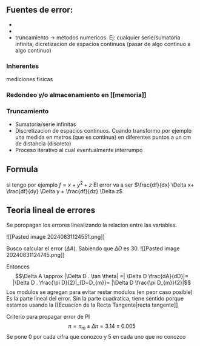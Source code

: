 ## Fuentes de error:
- 
- 
- truncamiento -> metodos numericos. Ej: cualquier serie/sumatoria infinita, dicretizacion de espacios continuos (pasar de algo continuo a algo continuo)

### Inherentes
mediciones fisicas

### Redondeo y/o almacenamiento en [[memoria]]
### Truncamiento 
- Sumatoria/serie infinitas
- Discretizacion de espacios continuos. Cuando transformo por ejemplo una medida en metros (que es continua) en diferentes puntos a un cm de distancia (discreto)
- Proceso iterativo al cual eventualmente interrumpo

## Formula 
si tengo por ejemplo $f= x + y^2+z$ El error va a ser $\frac{df}{dx} \Delta x+ \frac{df}{dy} \Delta y + \frac{df}{dz} \Delta z$
## Teoria lineal de errores
Se poropagan los errores linealizando la relacion entre las variables.   

![[Pasted image 20240831124551.png]]

Busco calcular el error ($\Delta A$). Sabiendo que $\Delta D$ es 30. 
![[Pasted image 20240831124745.png]]

Entonces 
$$\Delta A \approx |\Delta D . \tan \theta| =| \Delta D \frac{dA}{dD}|= |\Delta D . \frac{\pi D}{2}|_{D=D_{m}}= |\Delta D  \frac{\pi D_{m}}{2}|$$
Los modulos se agregan para evitar restar modulos (en peor caso posible)
Es la parte lineal del error. Sin la parte cuadratica, tiene sentido porque estamos usando la [[Ecuacíon de la Recta Tangente|recta tangente]]

Criterio para propagar error de PI
$$\pi = \pi_{m} \pm \Delta \pi = 3.14 \pm 0.005$$ Se pone 0 por cada cifra que conozco y 5 en cada uno que no conozco
